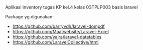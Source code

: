 Aplikasi inventory tugas KP kel.4 kelas 03TPLP003 basis laravel

Package yg digunakan:
- https://github.com/barryvdh/laravel-dompdf
- https://github.com/Maatwebsite/Laravel-Excel
- https://github.com/yajra/laravel-datatables
- https://github.com/LaravelCollective/html

